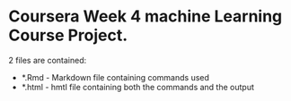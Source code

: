 # Coursera Week 4 machine Learning Course Project.
2 files are contained:
* *.Rmd - Markdown file containing commands used
* *.html - hmtl file containing both the commands and the output
